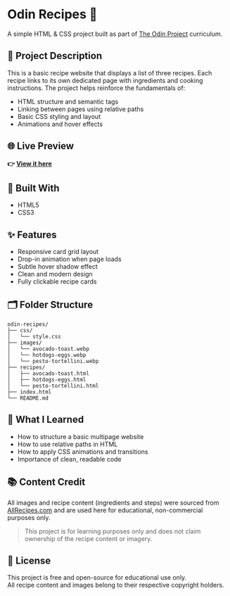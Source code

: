 # Odin Recipes 🍳

A simple HTML & CSS project built as part of [The Odin Project](https://www.theodinproject.com/) curriculum.

## 📌 Project Description

This is a basic recipe website that displays a list of three recipes. Each recipe links to its own dedicated page with ingredients and cooking instructions. The project helps reinforce the fundamentals of:

- HTML structure and semantic tags
- Linking between pages using relative paths
- Basic CSS styling and layout
- Animations and hover effects

## 🌐 Live Preview

**👉 [View it here](https://jmcmillion89.github.io/odin-recipes/)**

## 🧱 Built With

- HTML5
- CSS3

## ✨ Features

- Responsive card grid layout
- Drop-in animation when page loads
- Subtle hover shadow effect
- Clean and modern design
- Fully clickable recipe cards

## 🗂️ Folder Structure

```
odin-recipes/
├── css/
│   └── style.css
├── images/
│   └── avocado-toast.webp
│   └── hotdogs-eggs.webp
│   └── pesto-tortellini.webp
├── recipes/
│   ├── avocado-toast.html
│   ├── hotdogs-eggs.html
│   └── pesto-tortellini.html
├── index.html
└── README.md
```

## 🧠 What I Learned

- How to structure a basic multipage website
- How to use relative paths in HTML
- How to apply CSS animations and transitions
- Importance of clean, readable code

## 📚 Content Credit

All images and recipe content (ingredients and steps) were sourced from [AllRecipes.com](https://www.allrecipes.com/) and are used here for educational, non-commercial purposes only.

> This project is for learning purposes only and does not claim ownership of the recipe content or imagery.

## 📜 License

This project is free and open-source for educational use only.  
All recipe content and images belong to their respective copyright holders.

